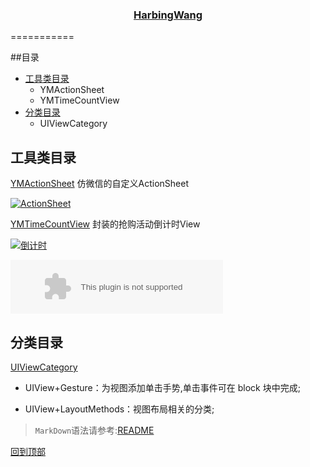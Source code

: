 <h3 align="center">
   <a href="http://harbingwang.github.io/" target="_blank">
   HarbingWang
   </a>
</h3>

===========

##目录
* [工具类目录](#工具类目录)
    * YMActionSheet
    * YMTimeCountView
* [分类目录](#分类目录)
    * UIViewCategory

工具类目录
-----------
[YMActionSheet](https://github.com/HarbingWang/Project/tree/master/HBMobileProject/Expand/Tool/YMActionSheet "YMActionSheet") 仿微信的自定义ActionSheet

[![ActionSheet](http://upload-images.jianshu.io/upload_images/1362362-bfe54ec74f27e8ab.jpg "这只是一张图片而已")](http://harbingwang.github.io/)

[YMTimeCountView](https://github.com/HarbingWang/Project/tree/master/HBMobileProject/Expand/Tool/TimeCountView "YMTimeCountView") 封装的抢购活动倒计时View

[![倒计时](https://github.com/HarbingWang/ImgaeRepo/blob/master/store.gif "商城倒计时动画")](http://harbingwang.github.io/)

<embed src="//music.163.com/style/swf/widget.swf?sid=26418207&type=2&auto=1&width=320&height=66" width="340" height="86"  allowNetworking="all"></embed>

分类目录
-----------
[UIViewCategory](https://github.com/HarbingWang/Project/tree/master/HBMobileProject/Expand/Category/UIViewCategory)
* UIView+Gesture：为视图添加单击手势,单击事件可在 block 块中完成;
- UIView+LayoutMethods：视图布局相关的分类;

> `MarkDown`语法请参考:[README](https://github.com/guodongxiaren/README)

[回到顶部](#readme)
